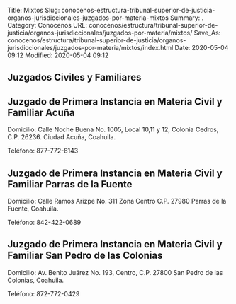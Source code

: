 Title: Mixtos
Slug: conocenos-estructura-tribunal-superior-de-justicia-organos-jurisdiccionales-juzgados-por-materia-mixtos
Summary: .
Category: Conócenos
URL: conocenos/estructura/tribunal-superior-de-justicia/organos-jurisdiccionales/juzgados-por-materia/mixtos/
Save_As: conocenos/estructura/tribunal-superior-de-justicia/organos-jurisdiccionales/juzgados-por-materia/mixtos/index.html
Date: 2020-05-04 09:12
Modified: 2020-05-04 09:12



## Juzgados Civiles y Familiares

## Juzgado de Primera Instancia en Materia Civil y Familiar Acuña

Domicilio: Calle Noche Buena No. 1005, Local 10,11 y 12, Colonia Cedros, C.P. 26236.
Ciudad Acuña, Coahuila.

Teléfono: 877-772-8143

## Juzgado de Primera Instancia en Materia Civil y Familiar Parras de la Fuente

Domicilio: Calle Ramos Arizpe No. 311 Zona Centro C.P. 27980 Parras de la Fuente, Coahuila.

Teléfono: 842-422-0689

## Juzgado de Primera Instancia en Materia Civil y Familiar San Pedro de las Colonias

Domicilio: Av. Benito Juárez No. 193, Centro,
C.P. 27800 San Pedro de las Colonias, Coahuila.

Teléfono: 872-772-0429


